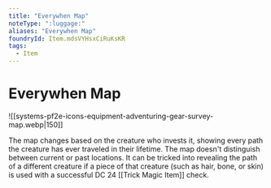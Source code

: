```yaml
---
title: "Everywhen Map"
noteType: ":luggage:"
aliases: "Everywhen Map"
foundryId: Item.mdsVYHsxCiRuKsKR
tags:
  - Item
---
```


# Everywhen Map
![[systems-pf2e-icons-equipment-adventuring-gear-survey-map.webp|150]]

The map changes based on the creature who invests it, showing every path the creature has ever traveled in their lifetime. The map doesn't distinguish between current or past locations. It can be tricked into revealing the path of a different creature if a piece of that creature (such as hair, bone, or skin) is used with a successful DC 24 [[Trick Magic Item]] check.
